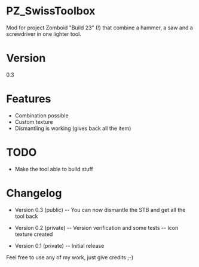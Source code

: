 PZ_SwissToolbox
===============

Mod for project Zomboid "Build 23" (!) that combine a hammer, a saw and a screwdriver in one lighter tool.

Version
=======
0.3

Features
========
- Combination possible
- Custom texture
- Dismantling is working (gives back all the item)

TODO
====
- Make the tool able to build stuff

Changelog
=========
- Version 0.3 (public)
-- You can now dismantle the STB and get all the tool back

- Version 0.2 (private)
-- Version verification and some tests
-- Icon texture created


- Version 0.1 (private)
-- Initial release



Feel free to use any of my work, just give credits ;-)